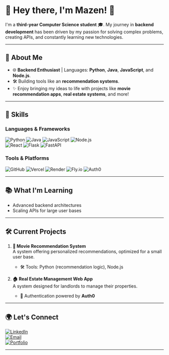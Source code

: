 # 🌟 Hey there, I'm Mazen! 👋  



I'm a **third-year Computer Science student** 🎓. My journey in **backend development** has been driven by my passion for solving complex problems, creating APIs, and constantly learning new technologies.  

---

## 🚀 About Me  
- 🌐 **Backend Enthusiast** | Languages: **Python**, **Java**, **JavaScript**, and **Node.js**.  
- 🛠️ Building tools like an **recommendation systems**.  
- ✨ Enjoy bringing my ideas to life with projects like **movie recommendation apps**, **real estate systems**, and more!  

---

## 🌟 Skills  
### Languages & Frameworks
![Python](https://img.shields.io/badge/Python-3670A0?style=for-the-badge&logo=python&logoColor=ffdd54) 
![Java](https://img.shields.io/badge/Java-ED8B00?style=for-the-badge&logo=java&logoColor=white) 
![JavaScript](https://img.shields.io/badge/JavaScript-F7DF1E?style=for-the-badge&logo=javascript&logoColor=black) 
![Node.js](https://img.shields.io/badge/Node.js-339933?style=for-the-badge&logo=nodedotjs&logoColor=white)  
![React](https://img.shields.io/badge/React-61DAFB?style=for-the-badge&logo=react&logoColor=black) 
![Flask](https://img.shields.io/badge/Flask-000000?style=for-the-badge&logo=flask&logoColor=white) 
![FastAPI](https://img.shields.io/badge/FastAPI-009688?style=for-the-badge&logo=fastapi&logoColor=white)  
   

### Tools & Platforms  
![GitHub](https://img.shields.io/badge/GitHub-181717?style=for-the-badge&logo=github&logoColor=white) 
![Vercel](https://img.shields.io/badge/Vercel-000000?style=for-the-badge&logo=vercel&logoColor=white) 
![Render](https://img.shields.io/badge/Render-0468d7?style=for-the-badge&logo=render&logoColor=white) 
![Fly.io](https://img.shields.io/badge/Fly.io-232F3E?style=for-the-badge&logo=flydotio&logoColor=white) 
![Auth0](https://img.shields.io/badge/Auth0-EB5424?style=for-the-badge&logo=auth0&logoColor=white)  

---

## 📚 What I'm Learning  
- Advanced backend architectures  
- Scaling APIs for large user bases
---

## 🛠️ Current Projects  

1. **🎥 Movie Recommendation System**  
   A system offering personalized recommendations, optimized for a small user base.  
   - 🛠️ Tools: Python (recommendation logic), Node.js  

2. **🏠 Real Estate Management Web App**  
   A system designed for landlords to manage their properties.  
   - 🔐 Authentication powered by **Auth0**  

---

## 🌍 Let's Connect  
[![LinkedIn](https://img.shields.io/badge/LinkedIn-0077B5?style=for-the-badge&logo=linkedin&logoColor=white)](https://www.linkedin.com/in/mazen-alabdulatiff-b8b919215?utm_source=share&utm_campaign=share_via&utm_content=profile&utm_medium=ios_app)  
[![Email](https://img.shields.io/badge/Email-D14836?style=for-the-badge&logo=gmail&logoColor=white)](mailto:mazen.saleh.36@gmail.com)  
[![Portfolio](https://img.shields.io/badge/Portfolio-00aaff?style=for-the-badge&logo=internetexplorer&logoColor=white)](https://mazen.my)


---
